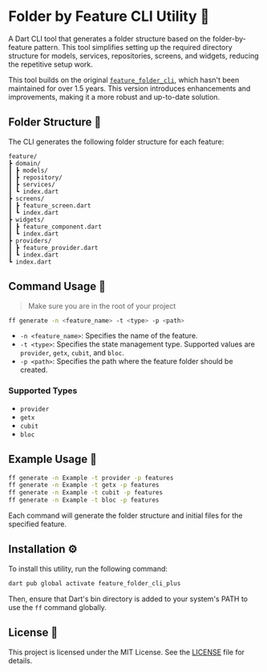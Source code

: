 
# Folder by Feature CLI Utility :open_file_folder:

A Dart CLI tool that generates a folder structure based on the folder-by-feature pattern. This tool simplifies setting up the required directory structure for models, services, repositories, screens, and widgets, reducing the repetitive setup work.

This tool builds on the original [`feature_folder_cli`](https://pub.dev/packages/feature_folder_cli/install), which hasn't been maintained for over 1.5 years. This version introduces enhancements and improvements, making it a more robust and up-to-date solution.

## Folder Structure :file_folder:

The CLI generates the following folder structure for each feature:

```plaintext
feature/
┣ domain/
┃ ┣ models/
┃ ┣ repository/
┃ ┣ services/
┃ ┗ index.dart
┣ screens/
┃ ┣ feature_screen.dart
┃ ┗ index.dart
┣ widgets/
┃ ┣ feature_component.dart
┃ ┗ index.dart
┣ providers/
┃ ┣ feature_provider.dart
┃ ┗ index.dart
┗ index.dart
```

## Command Usage :wrench:

> Make sure you are in the root of your project

```sh
ff generate -n <feature_name> -t <type> -p <path>
```

- `-n <feature_name>`: Specifies the name of the feature.
- `-t <type>`: Specifies the state management type. Supported values are `provider`, `getx`, `cubit`, and `bloc`.
- `-p <path>`: Specifies the path where the feature folder should be created.

### Supported Types
- `provider`
- `getx`
- `cubit`
- `bloc`

## Example Usage :wrench:

```sh
ff generate -n Example -t provider -p features
ff generate -n Example -t getx -p features
ff generate -n Example -t cubit -p features
ff generate -n Example -t bloc -p features
```

Each command will generate the folder structure and initial files for the specified feature.

## Installation :gear:

To install this utility, run the following command:

```sh
dart pub global activate feature_folder_cli_plus
```

Then, ensure that Dart's bin directory is added to your system's PATH to use the `ff` command globally.

## License :scroll:

This project is licensed under the MIT License. See the [LICENSE](LICENSE) file for details.
